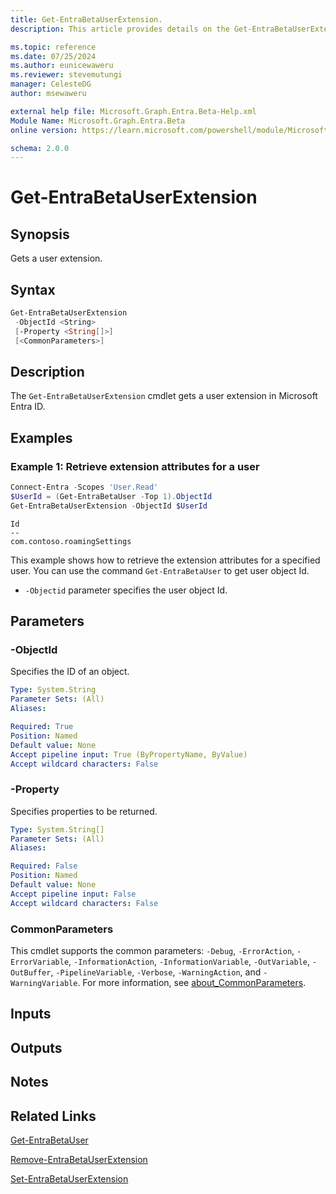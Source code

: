 ```yaml
---
title: Get-EntraBetaUserExtension.
description: This article provides details on the Get-EntraBetaUserExtension command.

ms.topic: reference
ms.date: 07/25/2024
ms.author: eunicewaweru
ms.reviewer: stevemutungi
manager: CelesteDG
author: msewaweru

external help file: Microsoft.Graph.Entra.Beta-Help.xml
Module Name: Microsoft.Graph.Entra.Beta
online version: https://learn.microsoft.com/powershell/module/Microsoft.Graph.Entra.Beta/Get-EntraBetaUserExtension

schema: 2.0.0
---
```


# Get-EntraBetaUserExtension

## Synopsis

Gets a user extension.

## Syntax

```powershell
Get-EntraBetaUserExtension
 -ObjectId <String>
 [-Property <String[]>]
 [<CommonParameters>]
```

## Description

The `Get-EntraBetaUserExtension` cmdlet gets a user extension in Microsoft Entra ID.

## Examples

### Example 1: Retrieve extension attributes for a user

```powershell
Connect-Entra -Scopes 'User.Read'
$UserId = (Get-EntraBetaUser -Top 1).ObjectId
Get-EntraBetaUserExtension -ObjectId $UserId
```

```Output
Id
--
com.contoso.roamingSettings
```

This example shows how to retrieve the extension attributes for a specified user. You can use the command `Get-EntraBetaUser` to get user object Id.

- `-Objectid` parameter specifies the user object Id.

## Parameters

### -ObjectId

Specifies the ID of an object.

```yaml
Type: System.String
Parameter Sets: (All)
Aliases:

Required: True
Position: Named
Default value: None
Accept pipeline input: True (ByPropertyName, ByValue)
Accept wildcard characters: False
```

### -Property

Specifies properties to be returned.

```yaml
Type: System.String[]
Parameter Sets: (All)
Aliases:

Required: False
Position: Named
Default value: None
Accept pipeline input: False
Accept wildcard characters: False
```

### CommonParameters

This cmdlet supports the common parameters: `-Debug`, `-ErrorAction`, `-ErrorVariable`, `-InformationAction`, `-InformationVariable`, `-OutVariable`, `-OutBuffer`, `-PipelineVariable`, `-Verbose`, `-WarningAction`, and `-WarningVariable`. For more information, see [about_CommonParameters](https://go.microsoft.com/fwlink/?LinkID=113216).

## Inputs

## Outputs

## Notes

## Related Links

[Get-EntraBetaUser](Get-EntraBetaUser.md)

[Remove-EntraBetaUserExtension](Remove-EntraBetaUserExtension.md)

[Set-EntraBetaUserExtension](Set-EntraBetaUserExtension.md)
